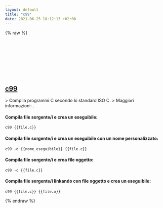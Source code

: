 ```yaml
---
layout: default
title: "c99"
date: 2021-06-25 18:12:13 +02:00
---
```

{% raw %}
<h2 id="c99">
  <a href="/it/common/c99.html">c99</a> <a href="#c99"><svg class="icon">
    <use href="/assets/images/unicode_sprite.svg#link" />
  </svg></a>
</h2>
> Compila programmi C secondo lo standard ISO C.
> Maggiori informazioni: <https://manned.org/c99>.

#### Compila file sorgente/i e crea un eseguibile:
```shell
c99 {{file.c}}
```
#### Compila file sorgente/i e crea un eseguibile con un nome personalizzato:
```shell
c99 -o {{nome_eseguibile}} {{file.c}}
```
#### Compila file sorgente/i e crea file oggetto:
```shell
c99 -c {{file.c}}
```
#### Compila file sorgente/i linkando con file oggetto e crea un eseguibile:
```shell
c99 {{file.c}} {{file.o}}
```
{% endraw %}